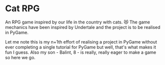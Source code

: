 # Cat RPG

An RPG game inspired by our life in the country with cats. 😻
The game mechanics have been inspired by Undertale and the project is to be realised in PyGame. 

Let me note this is my n+1th effort of realising a project in PyGame without ever completing a single tutorial for PyGame but well, that's what makes it fun I guess.
Also my son - Balint, 8 - is really, really eager to make a game so here we go.
